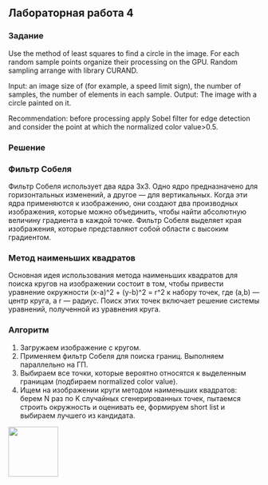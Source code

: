 ## Лабораторная работа 4
### Задание
Use the method of least squares to find a circle in the image. For each random sample points organize their processing on the GPU. Random sampling arrange with library CURAND.

Input: an image size of (for example, a speed limit sign), the number of samples, the number of elements in each sample.
Output: The image with a circle painted on it.

Recommendation: before processing apply Sobel filter for edge detection and consider the point at which the normalized color value>0.5.

### Решение
### Фильтр Собеля
Фильтр Собеля использует два ядра 3x3. Одно ядро предназначено для горизонтальных изменений, а другое — для вертикальных. Когда эти ядра применяются к изображению, они создают два производных изображения, которые можно объединить, чтобы найти абсолютную величину градиента в каждой точке. Фильтр Собеля выделяет края изображения, которые представляют собой области с высоким градиентом.

### Метод наименьших квадратов

Основная идея использования метода наименьших квадратов для поиска кругов на изображении состоит в том, чтобы привести уравнение окружности (x-a)^2 + (y-b)^2 = r^2 к набору точек, где (a,b) — центр круга, а r — радиус. Поиск этих точек включает решение системы уравнений, полученной из уравнения круга.

### Алгоритм

1) Загружаем изображение с кругом.
2) Применяем фильтр Собеля для поиска границ. Выполняем параллельно на ГП.
3) Выбираем все точки, которые вероятно относятся к выделенным границам (подбираем normalized color value).
4) Ищем на изображении круги методом наименьших квадратов: берем N раз по K случайных сгенерированных точек, пытаемся строить окружность и оценивать ее, формируем short list и выбираем лучшего из кандидата.

<img src = "https://github.com/maryartkey/gpu-programming/assets/35896507/dfe752c4-1397-4bc0-9302-e33f983ac8f3" width = 100>
